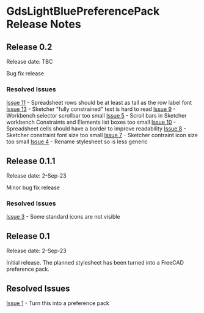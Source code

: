 # GdsLightBluePreferencePack Release Notes

## Release 0.2
Release date: TBC

Bug fix release

### Resolved Issues
[Issue 11](https://github.com/glassondesignstudio/GdsLightBlue/issues/11) - Spreadsheet rows should be at least as tall as the row label font
[Issue 13](https://github.com/glassondesignstudio/GdsLightBlue/issues/13) - Sketcher "fully constrained" text is hard to read
[Issue 9](https://github.com/glassondesignstudio/GdsLightBlue/issues/9) - Workbench selector scrollbar too small
[Issue 5](https://github.com/glassondesignstudio/GdsLightBlue/issues/5) - Scroll bars in Sketcher workbench Constraints and Elements list boxes too small
[Issue 10](https://github.com/glassondesignstudio/GdsLightBlue/issues/10) - Spreadsheet cells should have a border to improve readability
[Issue 8](https://github.com/glassondesignstudio/GdsLightBlue/issues/8) - Sketcher constraint font size too small
[Issue 7](https://github.com/glassondesignstudio/GdsLightBlue/issues/7) - Sketcher contraint icon size too small
[Issue 4](https://github.com/glassondesignstudio/GdsLightBlue/issues/4) - Rename stylesheet so is less generic

## Release 0.1.1
Release date: 2-Sep-23

Minor bug fix release

### Resolved Issues
[Issue 3](https://github.com/glassondesignstudio/FreeCAD-stylesheet/issues/3) - Some standard icons are not visible

## Release 0.1
Release date: 2-Sep-23

Initial release. The planned stylesheet has been turned into a FreeCAD preference pack.

## Resolved Issues
[Issue 1](https://github.com/glassondesignstudio/FreeCAD-stylesheet/issues/1) - Turn this into a preference pack
